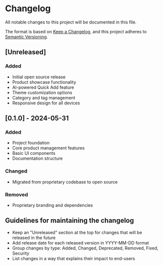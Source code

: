 
# Changelog

All notable changes to this project will be documented in this file.

The format is based on [Keep a Changelog](https://keepachangelog.com/en/1.0.0/),
and this project adheres to [Semantic Versioning](https://semver.org/spec/v2.0.0.html).

## [Unreleased]

### Added
- Initial open source release
- Product showcase functionality
- AI-powered Quick Add feature
- Theme customization options
- Category and tag management
- Responsive design for all devices

## [0.1.0] - 2024-05-31
### Added
- Project foundation
- Core product management features
- Basic UI components
- Documentation structure

### Changed
- Migrated from proprietary codebase to open source

### Removed
- Proprietary branding and dependencies

## Guidelines for maintaining the changelog

- Keep an "Unreleased" section at the top for changes that will be released in the future
- Add release date for each released version in YYYY-MM-DD format
- Group changes by type: Added, Changed, Deprecated, Removed, Fixed, Security
- List changes in a way that explains their impact to end-users

